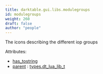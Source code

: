 ```yaml
---
title: darktable.gui.libs.modulegroups
id: modulegroups
weight: 260
draft: false
author: "people"
---
```


The icons describing the different iop groups

Attributes:
* [has_tostring](../../../Attributes#has_tostring)
* [parent](../Attributes#parent) : [types.dt_lua_lib_t](../../../types/dt_lua_lib_t)


